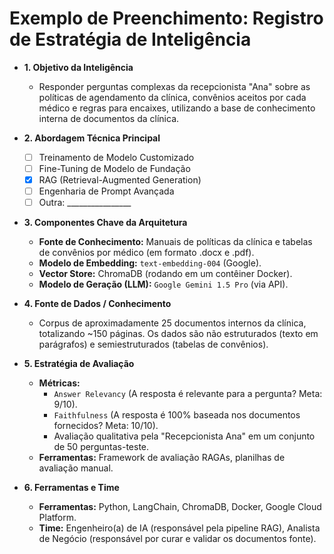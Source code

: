 # Exemplo de Preenchimento: Registro de Estratégia de Inteligência

- **1. Objetivo da Inteligência**

    - Responder perguntas complexas da recepcionista "Ana" sobre as políticas de agendamento da clínica, convênios aceitos por cada médico e regras para encaixes, utilizando a base de conhecimento interna de documentos da clínica.

- **2. Abordagem Técnica Principal**

    - [ ] Treinamento de Modelo Customizado
    - [ ] Fine-Tuning de Modelo de Fundação
    - [X] RAG (Retrieval-Augmented Generation)
    - [ ] Engenharia de Prompt Avançada
    - [ ] Outra: ________________

- **3. Componentes Chave da Arquitetura**

    - **Fonte de Conhecimento:** Manuais de políticas da clínica e tabelas de convênios por médico (em formato .docx e .pdf).
    - **Modelo de Embedding:** `text-embedding-004` (Google).
    - **Vector Store:** ChromaDB (rodando em um contêiner Docker).
    - **Modelo de Geração (LLM):** `Google Gemini 1.5 Pro` (via API).

- **4. Fonte de Dados / Conhecimento**

    - Corpus de aproximadamente 25 documentos internos da clínica, totalizando ~150 páginas. Os dados são não estruturados (texto em parágrafos) e semiestruturados (tabelas de convênios).

- **5. Estratégia de Avaliação**

    - **Métricas:**
        - `Answer Relevancy` (A resposta é relevante para a pergunta? Meta: 9/10).
        - `Faithfulness` (A resposta é 100% baseada nos documentos fornecidos? Meta: 10/10).
        - Avaliação qualitativa pela "Recepcionista Ana" em um conjunto de 50 perguntas-teste.
    - **Ferramentas:** Framework de avaliação RAGAs, planilhas de avaliação manual.

- **6. Ferramentas e Time**

    - **Ferramentas:** Python, LangChain, ChromaDB, Docker, Google Cloud Platform.
    - **Time:** Engenheiro(a) de IA (responsável pela pipeline RAG), Analista de Negócio (responsável por curar e validar os documentos fonte).
